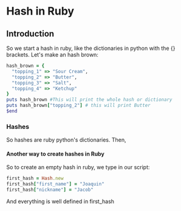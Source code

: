 # Hash in Ruby

## Introduction
So we start a hash in ruby, like the dictionaries in python with the {} brackets. Let's make an hash brown:
```Ruby
hash_brown = {
  "topping_1" => "Sour Cream",
  "topping_2" => "Butter",
  "topping_3" => "Salt",
  "topping_4" => "Ketchup"
}
puts hash_brown #This will print the whole hash or dictionary
puts hash_brown["topping_2"] # this will print Butter
$end
```

### Hashes
So hashes are ruby python's dictionaries. Then,

#### Another way to create hashes in Ruby
 So to create an empty hash in ruby, we type in our script:

 ```Ruby
 first_hash = Hash.new
 first_hash["first_name"] = "Joaquin"
 first_hash["nickname"] = "Jacob"
 ```
 And everything is well defined in first_hash
